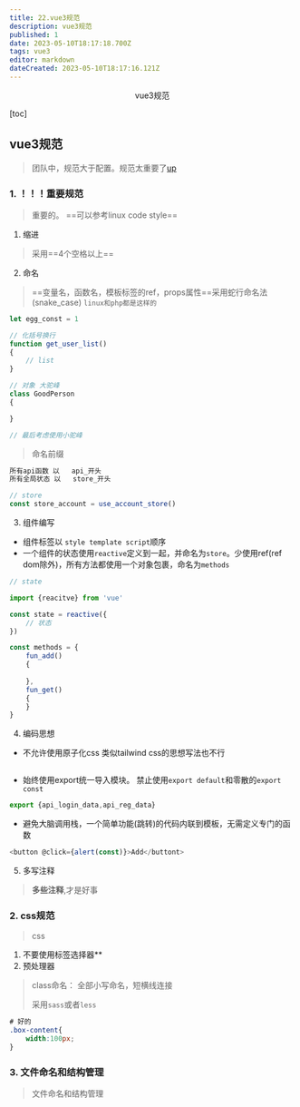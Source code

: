 ```yaml
---
title: 22.vue3规范
description: vue3规范
published: 1
date: 2023-05-10T18:17:18.700Z
tags: vue3
editor: markdown
dateCreated: 2023-05-10T18:17:16.121Z
---
```


<center>vue3规范</center>





[toc]







## vue3规范

> 团队中，规范大于配置。规范太重要了[up](https://space.bilibili.com/380014809)





### 1. ！！！重要规范

> 重要的。 ==可以参考linux code style==

1. 缩进

> 采用==4个空格以上==

2. 命名

> ==变量名，函数名，模板标签的ref，props属性==采用蛇行命名法(snake_case)   `linux和php都是这样的`

```js
let egg_const = 1

// 化括号换行
function get_user_list()
{
    // list
}

// 对象 大驼峰
class GoodPerson
{

}

// 最后考虑使用小驼峰
```

> 命名前缀

```js
所有api函数 以   api_开头
所有全局状态 以   store_开头

// store
const store_account = use_account_store()
```

3. 组件编写

* 组件标签以 `style template script`顺序
* 一个组件的状态使用`reactive`定义到一起，并命名为`store`。少使用ref(ref dom除外)，所有方法都使用一个对象包裹，命名为`methods`

```js
// state

import {reacitve} from 'vue'

const state = reactive({
    // 状态
})

const methods = {
    fun_add()
    {
        
    },
    fun_get()
    {
	}
}
```

4. 编码思想

* 不允许使用原子化css 类似tailwind css的思想写法也不行

```js
```

* 始终使用export统一导入模块。 禁止使用`export default`和零散的`export const`

```js
export {api_login_data,api_reg_data}
```

* 避免大脑调用栈，一个简单功能(跳转)的代码内联到模板，无需定义专门的函数

```js
<button @click={alert(const)}>Add</buttont>
```

5. 多写注释

> **多些注释**,才是好事





### 2. css规范

> css

1. 不要使用标签选择器**
2. 预处理器

> class命名： 全部小写命名，短横线连接
>
> 采用`sass`或者`less`

```css
# 好的
.box-content{
    width:100px;
}
```





### 3. 文件命名和结构管理

> 文件命名和结构管理











